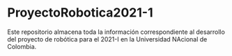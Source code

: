 # ProyectoRobotica2021-1
Este repositorio almacena toda la información correspondiente al desarrollo del proyecto de robótica para el 2021-I en la Universidad NAcional de Colombia.
